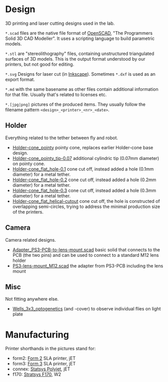 # Design

3D printing and laser cutting designs used in the lab.

`*.scad` files are the native file format of [OpenSCAD](https://www.openscad.org/), "The Programmers Solid 3D CAD Modeller". It uses a scripting language to build parametric models.

`*.stl` are "stereolithography" files, containing unstructured triangulated surfaces of 3D models. This is the output format understood by our printers, but not good for editing.

`*.svg` Designs for laser cut (in [Inkscape](https://inkscape.org/)). Sometimes `*.dxf` is used as an export format.

`*.md` with the same basename as other files contain additional information for that file. Usually that's related to licenses etc.

`*.[jpg|png]` pictures of the produced items. They usually follow the filename pattern `<design>_<printer>_<nr>_<date>`.

## Holder

Everything related to the tether between fly and robot.

- [Holder-cone_pointy](Holder/Holder-cone_pointy.scad) pointy cone, replaces earlier Holder-cone base design.
- [Holder-cone_pointy_tip-0.07](Holder/Holder-cone_pointy_tip-0.07.scad) additional cylindric tip (0.07mm diameter) on pointy cone.
- [Holder-cone_flat_hole-0.1](Holder/Holder-cone_flat_hole-0.1.scad) cone cut off, instead added a hole (0.1mm diameter) for a metal tether.
- [Holder-cone_flat_hole-0.2](Holder/Holder-cone_flat_hole-0.2.scad) cone cut off, instead added a hole (0.2mm diameter) for a metal tether.
- [Holder-cone_flat_hole-0.3](Holder/Holder-cone_flat_hole-0.3.scad) cone cut off, instead added a hole (0.3mm diameter) for a metal tether.
- [Holder-cone_flat_helical-cutout](Holder-cone_flat_helical-cutout.scad) cone cut off, the hole is constructed of overlapping semi-circles, trying to address the minimal production size of the printers.


## Camera

Camera related designs.

- [Adapter_PS3-PCB-to-lens-mount.scad](Camera/Adapter_PS3-PCB-to-lens-mount.scad) basic solid that connects to the PCB (the two pins) and can be used to connect to a standard M12 lens holder
- [PS3-lens-mount_M12.scad](Camera/PS3-lens-mount_M12.scad) the adapter from PS3-PCB including the lens mount


## Misc

Not fitting anywhere else.

- [Wells_3x3_optogenetics](Misc/RedPlate-Departments.svg) (and -cover) to observe individual flies on light plate

# Manufacturing

Printer shorthands in the pictures stand for:

- form2: [Form 2](https://formlabs.com/3d-printers/form-2/) SLA printer, jET
- form3: [Form 3](https://formlabs.com/3d-printers/form-3/) SLA printer, jET
- connex: [Statsys Polyjet](https://www.stratasys.com/3d-printers/objet-260-500-connex1), jET
- f170: [Stratsys F170](https://www.stratasys.com/3d-printers/f123), W2
